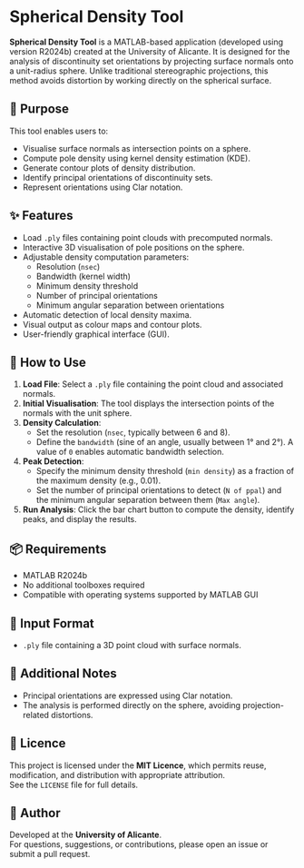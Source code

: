 
# Spherical Density Tool

**Spherical Density Tool** is a MATLAB-based application (developed using version R2024b) created at the University of Alicante. It is designed for the analysis of discontinuity set orientations by projecting surface normals onto a unit-radius sphere. Unlike traditional stereographic projections, this method avoids distortion by working directly on the spherical surface.

## 🧠 Purpose

This tool enables users to:
- Visualise surface normals as intersection points on a sphere.
- Compute pole density using kernel density estimation (KDE).
- Generate contour plots of density distribution.
- Identify principal orientations of discontinuity sets.
- Represent orientations using Clar notation.

## ✨ Features

- Load `.ply` files containing point clouds with precomputed normals.
- Interactive 3D visualisation of pole positions on the sphere.
- Adjustable density computation parameters:
  - Resolution (`nsec`)
  - Bandwidth (kernel width)
  - Minimum density threshold
  - Number of principal orientations
  - Minimum angular separation between orientations
- Automatic detection of local density maxima.
- Visual output as colour maps and contour plots.
- User-friendly graphical interface (GUI).

## 🚀 How to Use

1. **Load File**: Select a `.ply` file containing the point cloud and associated normals.
2. **Initial Visualisation**: The tool displays the intersection points of the normals with the unit sphere.
3. **Density Calculation**:
   - Set the resolution (`nsec`, typically between 6 and 8).
   - Define the `bandwidth` (sine of an angle, usually between 1° and 2°). A value of `0` enables automatic bandwidth selection.
4. **Peak Detection**:
   - Specify the minimum density threshold (`min density`) as a fraction of the maximum density (e.g., 0.01).
   - Set the number of principal orientations to detect (`N of ppal`) and the minimum angular separation between them (`Max angle`).
5. **Run Analysis**: Click the bar chart button to compute the density, identify peaks, and display the results.

## 📦 Requirements

- MATLAB R2024b
- No additional toolboxes required
- Compatible with operating systems supported by MATLAB GUI

## 📁 Input Format

- `.ply` file containing a 3D point cloud with surface normals.

## 📌 Additional Notes

- Principal orientations are expressed using Clar notation.
- The analysis is performed directly on the sphere, avoiding projection-related distortions.

## 📄 Licence

This project is licensed under the **MIT Licence**, which permits reuse, modification, and distribution with appropriate attribution.  
See the `LICENSE` file for full details.

## 👤 Author

Developed at the **University of Alicante**.  
For questions, suggestions, or contributions, please open an issue or submit a pull request.

